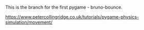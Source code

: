 This is the branch for the first pygame - bruno-bounce.

https://www.petercollingridge.co.uk/tutorials/pygame-physics-simulation/movement/

